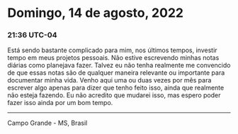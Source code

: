 # Domingo, 14 de agosto, 2022

### 21:36 UTC-04

Está sendo bastante complicado para mim, nos últimos tempos, investir tempo em meus
projetos pessoais. Não estive escrevendo minhas notas diárias como planejava fazer.
Talvez eu não tenha realmente me convencido de que essas notas são de qualquer maneira
relevante ou importante para documentar minha vida. Venho aqui uma ou duas vezes
por mês para escrever algo apenas para dizer que tenho feito isso, ainda que realmente
não esteja fazendo. Eu não acredito que mudarei isso, mas espero poder fazer isso
ainda por um bom tempo.

---

Campo Grande - MS, Brasil
